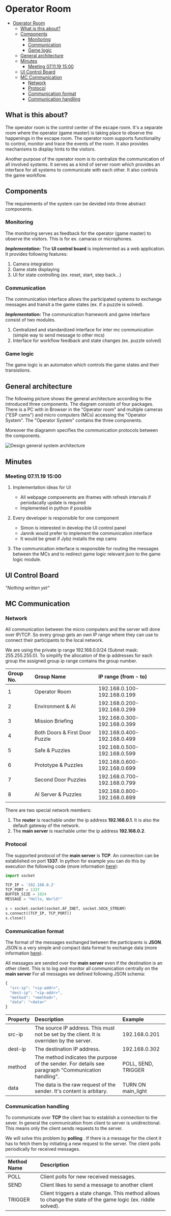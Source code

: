 # Operator Room

- [Operator Room](#operator-room)
  - [What is this about?](#what-is-this-about)
  - [Components](#components)
    - [Monitoring](#monitoring)
    - [Communication](#communication)
    - [Game logic](#game-logic)
  - [General architecture](#general-architecture)
  - [Minutes](#minutes)
    - [Meeting 07.11.19 15:00](#meeting-071119-1500)
  - [UI Control Board](#ui-control-board)
  - [MC Communication](#mc-communication)
    - [Network](#network)
    - [Protocol](#protocol)
    - [Communication format](#communication-format)
    - [Communication handling](#communication-handling)

## What is this about?
The operator room is the control center of the escape room. It's a separate room where the operator (game master) is taking place to observe the happenings in the escape room.
The operator room supports functionality to control, monitor and trace the events of the room. It also provides mechanisms to display hints to the visitors.

Another purpose of the operator room is to centralize the communication of all involved systems. It serves as a kind of server room which provides an interface for all systems to communicate with each other. It also controls the game workflow.   
## Components
The requirements of the system can be devided into three abstract components.

### Monitoring
The monitoring serves as feedback for the operator (game master) to observe the visitors. This is for ex. camaras or microphones.

***Implementation:*** The **UI control board** is implemented as a web application. It provides following features:

  1. Camera integration
  2. Game state displaying
  3. UI for state controlling (ex. reset, start, step back…)

### Communication
The communication interface allows the participated systems to exchange messages and transit a the game states (ex. if a puzzle is solved).

***Implementation:*** The communication framework and game interface consist of two modules.

  1. Centralized and standardized interface for inter mc communication (simple way to send message to other mcs)
  2. Interface for workflow feedback and state changes (ex. puzzle solved)
   
### Game logic
The game logic is an automaton which controls the game states and their transistions.

## General architecture
The following picture shows the general architecture according to the introduced three components. The diagram consists of four packages. There is a PC with in Browser in the "Operator room" and multiple cameras ("ESP cams") and micro computers (MCs) accessing the "Operator System". The "Operator System" contains the three components.

Moreover the diagramm specifies the communication protocols between the components.

![Design general system architecture](out/design/GeneralArchitecture.svg)

## Minutes

### Meeting 07.11.19 15:00
1. Implementation ideas for UI
   - All webpage compoenents are iframes with refresh intervals if periodacally update is required
   - Implemented in python if possible

2. Every developer is responsible for one component
   - Simon is interested in develop the UI control panel
   - Jannik would prefer to implement the communication interface
   - It would be great if Jybz installs the esp cams 

3. The communication interface is responsible for routing the messages between the MCs and to redirect game logic relevant json to the game logic module.

## UI Control Board
*"Nothing written yet"*

## MC Communication
### Network
All communication between the micro computers and the server will done over IP/TCP.
So every group gets an own IP range where they can use to connect their participants to the local network.

We are using the private ip range 192.168.0.0/24 (Subnet mask: 255.255.255.0).
To simplify the allocation of the ip addresses for each group the assigned group ip range contains the group number.

| Group No. | Group Name                     | IP range (from - to)        |
| :-------- | :----------------------------- | :-------------------------- |
| 1         | Operator Room                  | 192.168.0.100-192.168.0.199 |
| 2         | Environment & AI               | 192.168.0.200-192.168.0.299 |
| 3         | Mission Briefing               | 192.168.0.300-192.168.0.399 |
| 4         | Both Doors & First Door Puzzle | 192.168.0.400-192.168.0.499 |
| 5         | Safe & Puzzles                 | 192.168.0.500-192.168.0.599 |
| 6         | Prototype & Puzzles            | 192.168.0.600-192.168.0.699 |
| 7         | Second Door Puzzles            | 192.168.0.700-192.168.0.799 |
| 8         | AI Server & Puzzles            | 192.168.0.800-192.168.0.899 |

There are two special network members:

1. The **router** is reachable under the ip address **192.168.0.1**.
It is also the default gateway of the network.
2. The **main server** is reachable unter the ip address **192.168.0.2**.

### Protocol
The supported protocol of the **main server** is **TCP**.
An connection can be established on port **1337**.
In python for example you can do this by execution the following code (more information [here](https://wiki.python.org/moin/TcpCommunication)):

```python
import socket

TCP_IP = '192.168.0.2'
TCP_PORT = 1337
BUFFER_SIZE = 1024
MESSAGE = "Hello, World!"
 
s = socket.socket(socket.AF_INET, socket.SOCK_STREAM)
s.connect((TCP_IP, TCP_PORT))
s.close()
```

### Communication format
The format of the messages exchanged between the participants is **JSON**.
JSON is a very simple and compact data format to exchange data (more information [here](https://en.wikipedia.org/wiki/JSON)). 

All messages are sended over the **main server** even if the destination is an other client.
This is to log and monitor all communication centrally on the **main server** 
For all messages we defined following JSON schema: 

```javascript
{
  "src-ip": "<ip-addr>",
  "dest-ip": "<ip-addr>",
  "method": "<method>",
  "data": "<data>"
}
```

| Property | Description                                                                                         | Example             |
| :------- | :-------------------------------------------------------------------------------------------------- | :------------------ |
| src-ip   | The source IP address. This must not be set by the client. It is overriden by the server.           | 192.168.0.201       |
| dest-ip  | The destination IP address.                                                                         | 192.168.0.302       |
| method   | The method indicates the purpose of the sender. For details see paragraph "Communication handling". | POLL, SEND, TRIGGER |
| data     | The data is the raw request of the sender. It's content is arbitary.                                | TURN ON main_light  |

### Communication handling
To communicate over **TCP** the client has to establish a connection to the sever.
In general the communication from client to server is unidirectional. This means only the client sends requests to the server.

We will solve this problem by **polling** . If there is a message for the client it has to fetch them by initiating a new request to the server.
The client polls periodically for received messages.

| Method Name | Description                                                                                                   |
| :---------- | :------------------------------------------------------------------------------------------------------------ |
| POLL        | Client polls for new received messages.                                                                       |
| SEND        | Client likes to send a message to another client                                                              |
| TRIGGER     | Client triggers a state change. This method allows to change the state of the game logic (ex. riddle solved). |